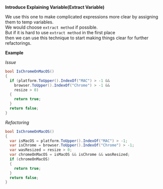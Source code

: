 **Introduce Explaining Variable(Extract Variable)**

We use this one to make complicated expressions more clear by assigning them to temp variables.  
We would choose `extract method` if possible.  
But if it is hard to use `extract method` in the first place  
then we can use this technique to start making things clear for further refactorings.

**Example**

_Issue_

```csharp
bool IsChromeOnMacOS()
{
  if (platform.ToUpper().IndexOf("MAC") > -1 &&
    browser.ToUpper().IndexOf("Chrome") > -1 &&
    resize > 0)
  {
    return true;
  }
  return false;
}
```

_Refactoring_

```csharp
bool IsChromeOnMacOS()
{
  var isMacOS = platform.ToUpper().IndexOf("MAC") > -1;
  var isChrome = browser.ToUpper().IndexOf("Chrome") > -1;
  var wasResized = resize > 0;
  var chromeOnMacOS = isMacOS && isChrome && wasResized;
  if (chromeOnMacOS)
  {
    return true;
  }
  return false;
}
```
